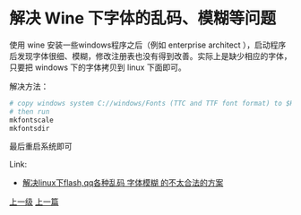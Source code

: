 # 解决 Wine 下字体的乱码、模糊等问题

使用 wine 安装一些windows程序之后（例如 enterprise architect ），启动程序后发现字体很细、模糊，修改注册表也没有得到改善。实际上是缺少相应的字体，只要把 windows 下的字体拷贝到 linux 下面即可。

解决方法：
```sh
# copy windows system C://windows/Fonts (TTC and TTF font format) to $HOME/.font
# then run
mkfontscale
mkfontsdir
```

最后重启系统即可


Link:
* [解决linux下flash,qq各种乱码 字体模糊 的不太合法的方案](https://blog.csdn.net/xcwenn/article/details/20701411)

[上一级](base.md)
[上一篇](su_diff_su-.md)
